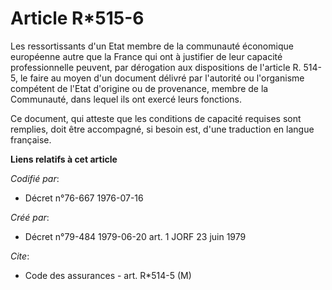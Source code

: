 # Article R*515-6

Les ressortissants d'un Etat membre de la communauté économique européenne autre que la France qui ont à justifier de leur
capacité professionnelle peuvent, par dérogation aux dispositions de l'article R. 514-5, le faire au moyen d'un document
délivré par l'autorité ou l'organisme compétent de l'Etat d'origine ou de provenance, membre de la Communauté, dans lequel
ils ont exercé leurs fonctions.

Ce document, qui atteste que les conditions de capacité requises sont remplies, doit être accompagné, si besoin est, d'une
traduction en langue française.

**Liens relatifs à cet article**

_Codifié par_:

  - Décret n°76-667 1976-07-16

_Créé par_:

  - Décret n°79-484 1979-06-20 art. 1 JORF 23 juin 1979

_Cite_:

  - Code des assurances - art. R*514-5 (M)
